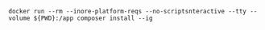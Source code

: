 ```shell script
docker run --rm --inore-platform-reqs --no-scriptsnteractive --tty --volume ${PWD}:/app composer install --ig
```
